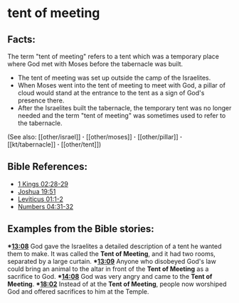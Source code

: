 # tent of meeting #

## Facts: ##

The term "tent of meeting" refers to a tent which was a temporary place where God met with Moses before the tabernacle was built.

* The tent of meeting was set up outside the camp of the Israelites.
* When Moses went into the tent of meeting to meet with God, a pillar of cloud would stand at the entrance to the tent as a sign of God's presence there. 
* After the Israelites built the tabernacle, the temporary tent was no longer needed and the term "tent of meeting" was sometimes used to refer to the tabernacle. 

(See also: [[other/israel]] **·** [[other/moses]] **·** [[other/pillar]] **·** [[kt/tabernacle]] **·** [[other/tent]])

## Bible References: ##

* [1 Kings 02:28-29](en/tn/1ki/help/02/28)
* [Joshua 19:51](en/tn/jos/help/19/51)
* [Leviticus 01:1-2](en/tn/lev/help/01/01)
* [Numbers 04:31-32](en/tn/num/help/04/31)

## Examples from the Bible stories: ##

  __*[13:08](en/tn/obs/help/13/08)__ God gave the Israelites a detailed description of a tent he wanted them to make. It was called the __Tent of Meeting__, and it had two rooms, separated by a large curtain. 
  __*[13:09](en/tn/obs/help/13/09)__ Anyone who disobeyed God's law could bring an animal to the altar in front of the __Tent of Meeting__ as a sacrifice to God. 
  __*[14:08](en/tn/obs/help/14/08)__ God was very angry and came to the __Tent of Meeting__. 
  __*[18:02](en/tn/obs/help/18/02)__ Instead of at the __Tent of Meeting__, people now worshiped God and offered sacrifices to him at the Temple.